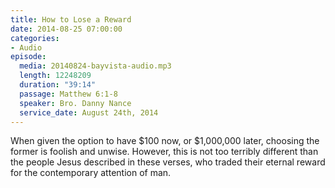 ```yaml
---
title: How to Lose a Reward
date: 2014-08-25 07:00:00
categories:
- Audio
episode:
  media: 20140824-bayvista-audio.mp3
  length: 12248209
  duration: "39:14"
  passage: Matthew 6:1-8
  speaker: Bro. Danny Nance
  service_date: August 24th, 2014
---
```

When given the option to have $100 now, or $1,000,000 later, choosing the former is foolish and unwise. However, this is not too terribly different than the people Jesus described in these verses, who traded their eternal reward for the contemporary attention of man.